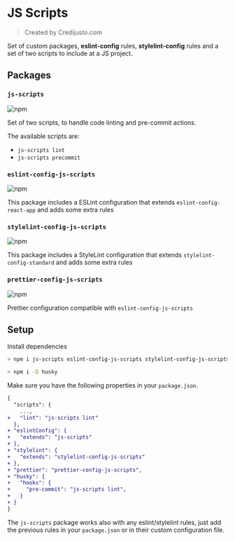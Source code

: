# JS Scripts

> Created by Credijusto.com

Set of custom packages, **eslint-config** rules, **stylelint-config** rules and a set of two scripts to include at a JS project.

## Packages

### `js-scripts`

![npm](https://img.shields.io/npm/v/js-scripts)

Set of two scripts, to handle code linting and pre-commit actions.

The available scripts are:

- `js-scripts lint`
- `js-scripts precommit`

### `eslint-config-js-scripts`

![npm](https://img.shields.io/npm/v/eslint-config-js-scripts)

This package includes a ESLint configuration that extends `eslint-config-react-app` and adds some extra rules

### `stylelint-config-js-scripts`

![npm](https://img.shields.io/npm/v/stylelint-config-js-scripts)

This package includes a StyleLint configuration that extends `stylelint-config-standard` and adds some extra rules

### `prettier-config-js-scripts`

![npm](https://img.shields.io/npm/v/prettier-config-js-scripts)

Prettier configuration compatible with `eslint-config-js-scripts`

## Setup

Install dependencies

```sh
> npm i js-scripts eslint-config-js-scripts stylelint-config-js-scripts
```

```sh
> npm i -D husky
```

Make sure you have the following properties in your `package.json`.

```diff
{
  "scripts": {
    ...,
+   "lint": "js-scripts lint"
  },
+ "eslintConfig": {
+   "extends": "js-scripts"
+ },
+ "stylelint": {
+   "extends": "stylelint-config-js-scripts"
+ },
+ "prettier": "prettier-config-js-scripts",
+ "husky": {
+   "hooks": {
+     "pre-commit": "js-scripts lint",
+   }
+ }
}
```

The `js-scripts` package works also with any eslint/stylelint rules, just add the previous rules in your `package.json` or in their custom configuration file.
